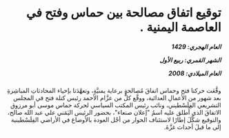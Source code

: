<h1 dir="rtl">توقيع اتفاق مصالحة بين حماس وفتح في العاصمة اليمنية .</h1>

<h5 dir="rtl">العام الهجري:  1429

الشهر القمري: ربيع الأول

العام الميلادي: 2008</h5>

<p dir="rtl">وقَّعَت حركتا فتح وحماس اتفاقَ مُصالحةٍ برعاية يمنيَّةٍ، وتعهَّدَتا بإحياء المحادثاتِ المباشِرةِ بعد شهور من الأعمالِ العدائية، ووقَّع كلٌّ من عزَّام الأحمد رئيس كتلة فتح في المجلس التشريعي الفِلَسْطيني، ونائب رئيس المكتب السياسي لحركة حماس موسى أبو مرزوق الاتفاقَ الذي أُطلق عليه اسمُ "إعلان صنعاء"، بحضور الرئيس اليَمَني علي عبد الله صالح، والتوقيع شكَّلَ إطارًا لاستئناف الحوار من أجْل العودة بالأوضاع في الأراضي الفِلَسْطينية إلى ما قبلَ أحداث غزَّةَ.</p></br>
